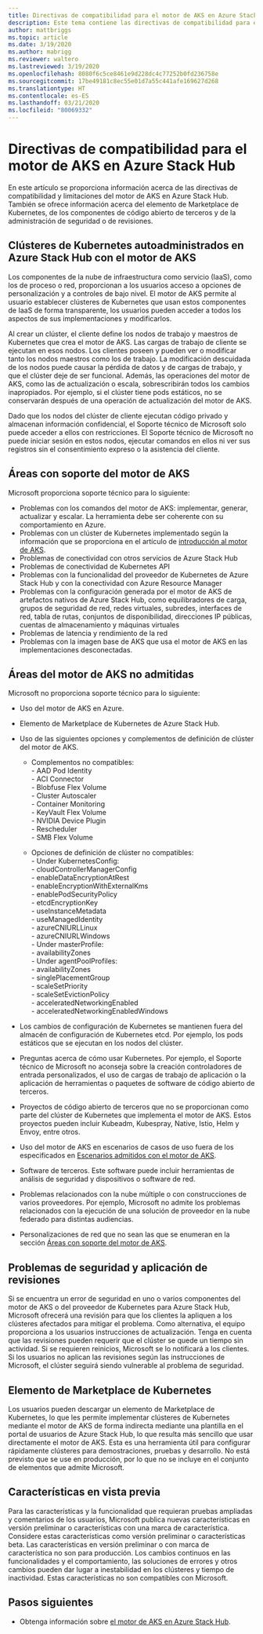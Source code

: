 ```yaml
---
title: Directivas de compatibilidad para el motor de AKS en Azure Stack Hub
description: Este tema contiene las directivas de compatibilidad para el motor de AKS en Azure Stack Hub.
author: mattbriggs
ms.topic: article
ms.date: 3/19/2020
ms.author: mabrigg
ms.reviewer: waltero
ms.lastreviewed: 3/19/2020
ms.openlocfilehash: 8080f6c5ce8461e9d228dc4c77252b0fd236758e
ms.sourcegitcommit: 17be49181c8ec55e01d7a55c441afe169627d268
ms.translationtype: HT
ms.contentlocale: es-ES
ms.lasthandoff: 03/21/2020
ms.locfileid: "80069332"
---
```

# <a name="support-policies-for-aks-engine-on-azure-stack-hub"></a>Directivas de compatibilidad para el motor de AKS en Azure Stack Hub

En este artículo se proporciona información acerca de las directivas de compatibilidad y limitaciones del motor de AKS en Azure Stack Hub. También se ofrece información acerca del elemento de Marketplace de Kubernetes, de los componentes de código abierto de terceros y de la administración de seguridad o de revisiones. 

## <a name="self-managed-kubernetes-clusters-on-azure-stack-hub-with-aks-engine"></a>Clústeres de Kubernetes autoadministrados en Azure Stack Hub con el motor de AKS

Los componentes de la nube de infraestructura como servicio (IaaS), como los de proceso o red, proporcionan a los usuarios acceso a opciones de personalización y a controles de bajo nivel. El motor de AKS permite al usuario establecer clústeres de Kubernetes que usan estos componentes de IaaS de forma transparente, los usuarios pueden acceder a todos los aspectos de sus implementaciones y modificarlos.

Al crear un clúster, el cliente define los nodos de trabajo y maestros de Kubernetes que crea el motor de AKS. Las cargas de trabajo de cliente se ejecutan en esos nodos. Los clientes poseen y pueden ver o modificar tanto los nodos maestros como los de trabajo. La modificación descuidada de los nodos puede causar la pérdida de datos y de cargas de trabajo, y que el clúster deje de ser funcional. Además, las operaciones del motor de AKS, como las de actualización o escala, sobrescribirán todos los cambios inapropiados. Por ejemplo, si el clúster tiene pods estáticos, no se conservarán después de una operación de actualización del motor de AKS.

Dado que los nodos del clúster de cliente ejecutan código privado y almacenan información confidencial, el Soporte técnico de Microsoft solo puede acceder a ellos con restricciones. El Soporte técnico de Microsoft no puede iniciar sesión en estos nodos, ejecutar comandos en ellos ni ver sus registros sin el consentimiento expreso o la asistencia del cliente.

## <a name="aks-engine-supported-areas"></a>Áreas con soporte del motor de AKS

Microsoft proporciona soporte técnico para lo siguiente:

-  Problemas con los comandos del motor de AKS: implementar, generar, actualizar y escalar. La herramienta debe ser coherente con su comportamiento en Azure.
-  Problemas con un clúster de Kubernetes implementado según la información que se proporciona en el artículo de [introducción al motor de AKS](azure-stack-kubernetes-aks-engine-overview.md).
-  Problemas de conectividad con otros servicios de Azure Stack Hub 
-  Problemas de conectividad de Kubernetes API
-  Problemas con la funcionalidad del proveedor de Kubernetes de Azure Stack Hub y con la conectividad con Azure Resource Manager
-  Problemas con la configuración generada por el motor de AKS de artefactos nativos de Azure Stack Hub, como equilibradores de carga, grupos de seguridad de red, redes virtuales, subredes, interfaces de red, tabla de rutas, conjuntos de disponibilidad, direcciones IP públicas, cuentas de almacenamiento y máquinas virtuales 
-  Problemas de latencia y rendimiento de la red
-  Problemas con la imagen base de AKS que usa el motor de AKS en las implementaciones desconectadas. 

## <a name="aks-engine-areas-not-supported"></a>Áreas del motor de AKS no admitidas

Microsoft no proporciona soporte técnico para lo siguiente:

-  Uso del motor de AKS en Azure.
-  Elemento de Marketplace de Kubernetes de Azure Stack Hub.
-  Uso de las siguientes opciones y complementos de definición de clúster del motor de AKS.
    -  Complementos no compatibles:  
            -  AAD Pod Identity  
            -  ACI Connector  
            -  Blobfuse Flex Volume  
            -  Cluster Autoscaler  
            -  Container Monitoring  
            -  KeyVault Flex Volume  
            -  NVIDIA Device Plugin  
            -  Rescheduler  
            -  SMB Flex Volume  
        
    -  Opciones de definición de clúster no compatibles:  
            -  Under KubernetesConfig:  
                    -  cloudControllerManagerConfig  
                    -  enableDataEncryptionAtRest  
                    -  enableEncryptionWithExternalKms  
                    -  enablePodSecurityPolicy  
                    -  etcdEncryptionKey  
                    -  useInstanceMetadata  
                    -  useManagedIdentity  
                    -  azureCNIURLLinux  
                    -  azureCNIURLWindows  
            -  Under masterProfile:  
                    -  availabilityZones  
            -  Under agentPoolProfiles:  
                    -  availabilityZones  
                    -  singlePlacementGroup  
                    -  scaleSetPriority  
                    -  scaleSetEvictionPolicy  
                    -  acceleratedNetworkingEnabled  
                    -  acceleratedNetworkingEnabledWindows

-  Los cambios de configuración de Kubernetes se mantienen fuera del almacén de configuración de Kubernetes etcd. Por ejemplo, los pods estáticos que se ejecutan en los nodos del clúster.
-  Preguntas acerca de cómo usar Kubernetes. Por ejemplo, el Soporte técnico de Microsoft no aconseja sobre la creación controladores de entrada personalizados, el uso de cargas de trabajo de aplicación o la aplicación de herramientas o paquetes de software de código abierto de terceros.
-  Proyectos de código abierto de terceros que no se proporcionan como parte del clúster de Kubernetes que implementa el motor de AKS. Estos proyectos pueden incluir Kubeadm, Kubespray, Native, Istio, Helm y Envoy, entre otros.
-  Uso del motor de AKS en escenarios de casos de uso fuera de los especificados en [Escenarios admitidos con el motor de AKS](azure-stack-kubernetes-aks-engine-overview.md#supported-scenarios-with-the-aks-engine).
-  Software de terceros. Este software puede incluir herramientas de análisis de seguridad y dispositivos o software de red.
-  Problemas relacionados con la nube múltiple o con construcciones de varios proveedores. Por ejemplo, Microsoft no admite los problemas relacionados con la ejecución de una solución de proveedor en la nube federado para distintas audiencias.
-  Personalizaciones de red que no sean las que se enumeran en la sección [Áreas con soporte del motor de AKS](#aks-engine-supported-areas).

##  <a name="security-issues-and-patching"></a>Problemas de seguridad y aplicación de revisiones

Si se encuentra un error de seguridad en uno o varios componentes del motor de AKS o del proveedor de Kubernetes para Azure Stack Hub, Microsoft ofrecerá una revisión para que los clientes la apliquen a los clústeres afectados para mitigar el problema. Como alternativa, el equipo proporciona a los usuarios instrucciones de actualización. Tenga en cuenta que las revisiones pueden requerir que el clúster se quede un tiempo sin actividad. Si se requieren reinicios, Microsoft se lo notificará a los clientes. Si los usuarios no aplican las revisiones según las instrucciones de Microsoft, el clúster seguirá siendo vulnerable al problema de seguridad.

## <a name="kubernetes-marketplace-item"></a>Elemento de Marketplace de Kubernetes

Los usuarios pueden descargar un elemento de Marketplace de Kubernetes, lo que les permite implementar clústeres de Kubernetes mediante el motor de AKS de forma indirecta mediante una plantilla en el portal de usuarios de Azure Stack Hub, lo que resulta más sencillo que usar directamente el motor de AKS. Esta es una herramienta útil para configurar rápidamente clústeres para demostraciones, pruebas y desarrollo. No está previsto que se use en producción, por lo que no se incluye en el conjunto de elementos que admite Microsoft.

## <a name="preview-features"></a>Características en vista previa

Para las características y la funcionalidad que requieran pruebas ampliadas y comentarios de los usuarios, Microsoft publica nuevas características en versión preliminar o características con una marca de característica. Considere estas características como versión preliminar o características beta. Las características en versión preliminar o con marca de característica no son para producción. Los cambios continuos en las funcionalidades y el comportamiento, las soluciones de errores y otros cambios pueden dar lugar a inestabilidad en los clústeres y tiempo de inactividad. Estas características no son compatibles con Microsoft.

## <a name="next-steps"></a>Pasos siguientes

- Obtenga información sobre [el motor de AKS en Azure Stack Hub](azure-stack-kubernetes-aks-engine-overview.md).